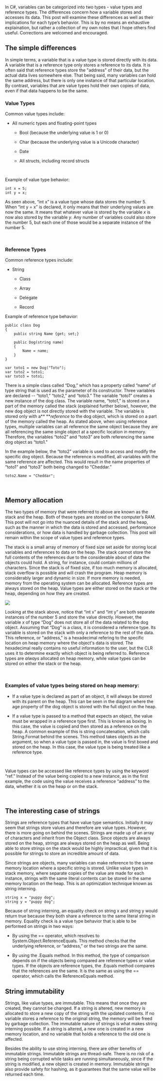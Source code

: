 In C\#, variables can be categorized into two types - value types and reference
types. The differences concern how a variable stores and accesses its data. This
post will examine these differences as well as their implications for each
type’s behavior. This is by no means an exhaustive explaination, but rather a
collection of my own notes that I hope others find useful. Corrections are
welcomed and encouraged.

The simple differences
----------------------

In simple terms, a variable that is a value type is stored directly with its
data. A variable that is a reference type only stores a reference to its data.
It is often said that reference types store the "address" of their data, but the
actual data lives somewhere else. That being said, many variables can hold the
same address, but there is only one instance of that particular location. By
contrast, variables that are value types hold their own copies of data, even if
that data happens to be the same.

### Value Types

Common value types include:

-   All numeric types and floating-point types

    -   Bool (because the underlying value is 1 or 0)

    -   Char (because the underlying value is a Unicode character)

    -   Date

    -   All structs, including record structs

 

Example of value type behavior:

~~~~~~~~~~~~~~~~~~~~~~~~~~~~~~~~~~~~~~~~~~~~~~~~~~~~~~~~~~~~~~~~~~~~~~~~~~~~~~~~
int x = 5;
int y = x;
~~~~~~~~~~~~~~~~~~~~~~~~~~~~~~~~~~~~~~~~~~~~~~~~~~~~~~~~~~~~~~~~~~~~~~~~~~~~~~~~

As seen above, “int x” is a value type whose data stores the number 5. When “int
y = x” is declared, it only means that their underlying values are now the same.
It means that whatever value is stored by the variable *x* is now also stored by
the variable *y*. Any number of variables could also store the number 5, but
each one of those would be a separate instance of the number 5.

 

### Reference Types

Common reference types include:

-   String

    -   Class

    -   Array

    -   Delegate

    -   Record

Example of reference type behavior:

~~~~~~~~~~~~~~~~~~~~~~~~~~~~~~~~~~~~~~~~~~~~~~~~~~~~~~~~~~~~~~~~~~~~~~~~~~~~~~~~
public class Dog
{
    public string Name {get; set;}

    public Dog(string name)
    {
        Name = name;
    }
}

var toto1 = new Dog("Toto");
var toto2 = toto1;
var toto3 = toto1;
~~~~~~~~~~~~~~~~~~~~~~~~~~~~~~~~~~~~~~~~~~~~~~~~~~~~~~~~~~~~~~~~~~~~~~~~~~~~~~~~

There is a simple class called “Dog,” which has a property called “name” of type
string that is used as the parameter of its constructor. Three variables are
declared -- “toto1,” “toto2,” and “toto3.” The variable “toto1” creates a new
instance of the dog class. The variable name, “toto1,” is stored on a part of
the memory called the stack (explained further below), however, the new dog
object is not directly stored with the variable. The variable is stored only
with a** ***reference* to the dog object, which is stored on a part of the
memory called the heap. As stated above, when using reference types, multiple
variables can all reference the same object because they are all referencing the
same single object at a specific location in memory. Therefore, the variables
“toto2” and “toto3” are both referencing the same dog object as “toto1."

In the example below, the “toto2” variable is used to access and modify the
specific dog object. Because the reference is modified, all variables with the
same reference are affected. This would result in the name properties of “toto1”
and “toto3” both being changed to “Cheddar.”

~~~~~~~~~~~~~~~~~~~~~~~~~~~~~~~~~~~~~~~~~~~~~~~~~~~~~~~~~~~~~~~~~~~~~~~~~~~~~~~~
toto2.Name = "Cheddar";
~~~~~~~~~~~~~~~~~~~~~~~~~~~~~~~~~~~~~~~~~~~~~~~~~~~~~~~~~~~~~~~~~~~~~~~~~~~~~~~~

 

Memory allocation
-----------------

The two types of memory that were referred to above are known as the stack and
the heap. Both of these types are stored on the computer’s RAM. This post will
not go into the nuanced details of the stack and the heap, such as the manner in
which the data is stored and accessed, performance considerations, or how data
is handled by garbage collection. This post will remain within the scope of
value types and reference types.

The stack is a small array of memory of fixed size set aside for storing local
variables and references to data on the heap. The stack cannot store the full
contents of the references due to the considerable about of data the objects
could hold. A string, for instance, could contain millions of characters.  Since
the stack is of fixed size, if too much memory is allocated, stack overflow is
possible and will crash the program. Heap memory is considerably larger and
dynamic in size. If more memory is needed, memory from the operating system can
be allocated. Reference types are always stored on the heap. Value types are
either stored on the stack or the heap, depending on how they are created.

![](../Downloads/smaller.jpg)

Looking at the stack above, notice that “int x” and “int y” are both separate
instances of the number 5 and store the value directly. However, the variable
*x* of type “Dog” does not store all of the data related to the dog object.
Assuming that “Dog” is a class, it is considered a reference type. Its variable
is stored on the stack with only a reference to the rest of the data. This
reference, or "address," is a hexadecimal refering to the specific location on
heap memory where the object's data is stored. The hexadecimal really contains
no useful information to the user, but the CLR uses it to determine exactly
which object is being referred to. Reference types are *always* allocated on
heap memory, while value types can be stored on either the stack or the heap.

 

### Examples of value types being stored on heap memory:

-   If a value type is declared as part of an object, it will always be stored
    with its parent on the heap. This can be seen in the diagram where the age
    property of the dog object is stored with the full object on the heap.

-   If a value type is passed to a method that expects an object, the value must
    be wrapped in a reference type first. This is known as boxing. In this case,
    the value is copied and then stored as a reference on the heap. A common
    example of this is string concatenation, which calls String.Format behind
    the scenes. This method takes objects as the argument, so when a value type
    is passed in, the value is first boxed and stored on the heap. In this case,
    the value type is being treated like a reference type.

 

Value types can be accessed like reference types by using the keyword “ref.”
Instead of the value being copied to a new instance, as in the first example,
the code using the value receives a reference “address” to the data, whether it
is on the heap or on the stack.

 

The interesting case of strings
-------------------------------

Strings are reference types that have value type semantics. Initially it may
seem that strings store values and therefore are value types. However, there is
more going on behind the scenes. Strings are made up of an array of characters
and inherit from the Object class. Since objects are always stored on the heap,
strings are always stored on the heap as well. Being able to store strings on
the stack would be highly impractical, given that it is possible for strings to
store an incredible amount of data.

Since strings are objects, many variables can make reference to the same memory
location where a specific string is stored. Unlike value types in stack memory,
where separate copies of the value are made for each instance, strings with the
same literal contents can be stored in the same memory location on the heap.
This is an optimization technique known as string interning.

~~~~~~~~~~~~~~~~~~~~~~~~~~~~~~~~~~~~~~~~~~~~~~~~~~~~~~~~~~~~~~~~~~~~~~~~~~~~~~~~
string x = "puppy dog";
string y = "puppy dog";
~~~~~~~~~~~~~~~~~~~~~~~~~~~~~~~~~~~~~~~~~~~~~~~~~~~~~~~~~~~~~~~~~~~~~~~~~~~~~~~~

Because of string interning, an equality check on string x and string y would
return true because they both share a reference to the same literal string in
memory. Equality check is a value type behavior that is able to be performed on
strings in two ways:

-   By using the == operator, which resolves to System.Object.ReferenceEquals.
    This method checks that the underlying reference, or “address,” or the two
    strings are the same.

-   By using the .Equals method. In this method, the type of comparison depends
    on if the objects being compared are reference types or value types. If the
    objects are reference types, the .Equals method compares that the references
    are the same. It is the same as using the == operator, which calls the
    ReferenceEquals method.

String immutability
-------------------

Strings, like value types, are immutable. This means that once they are created,
they cannot be changed. If a string is altered, new memory is allocated to store
a new copy of the string with the updated contents. If no variable stores a
reference to the original string, the memory will be freed by garbage
collection. The immutable nature of strings is what makes string interning
possible. If a string is altered, a new one is created in a new memory location,
and no variable that holds a reference to the old one is affected.

Besides the ability to use string interning, there are other benefits of
immutable strings. Immutable strings are thread-safe. There is no risk of a
string being corrupted while tasks are running simultaneously, since if the
string is modified, a new object is created in memory. Immutable strings also
provide safety for hashing, as it guarantees that the same value will be
returned each time.

 

 
